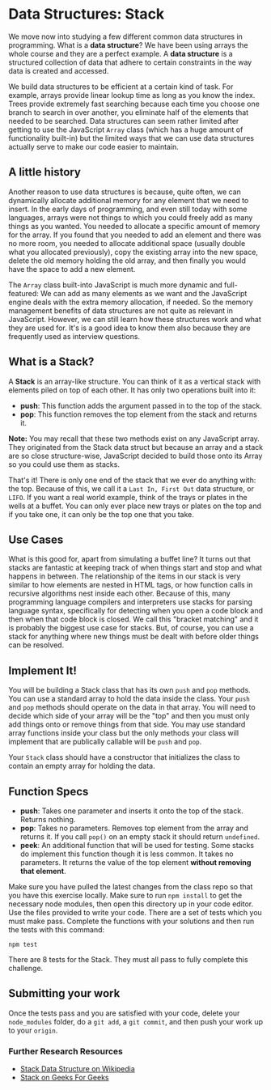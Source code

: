 # Data Structures: Stack

We move now into studying a few different common data structures in programming. What is a **data structure**? We have been using arrays the whole course and they are a perfect example. A **data structure** is a structured collection of data that adhere to certain constraints in the way data is created and accessed.

We build data structures to be efficient at a certain kind of task. For example, arrays provide linear lookup time as long as you know the index. Trees provide extremely fast searching because each time you choose one branch to search in over another, you eliminate half of the elements that needed to be searched. Data structures can seem rather limited after getting to use the JavaScript `Array` class (which has a huge amount of functionality built-in) but the limited ways that we can use data structures actually serve to make our code easier to maintain.

## A little history

Another reason to use data structures is because, quite often, we can dynamically allocate additional memory for any element that we need to insert. In the early days of programming, and even still today with some languages, arrays were not things to which you could freely add as many things as you wanted. You needed to allocate a specific amount of memory for the array. If you found that you needed to add an element and there was no more room, you needed to allocate additional space (usually double what you allocated previously), copy the existing array into the new space, delete the old memory holding the old array, and then finally you would have the space to add a new element.

The `Array` class built-into JavaScript is much more dynamic and full-featured: We can add as many elements as we want and the JavaScript engine deals with the extra memory allocation, if needed. So the memory management benefits of data structures are not quite as relevant in JavaScript. However, we can still learn how these structures work and what they are used for. It's is a good idea to know them also because they are frequently used as interview questions.

## What is a Stack?

A **Stack** is an array-like structure. You can think of it as a vertical stack with elements piled on top of each other. It has only two operations built into it:

* **push**: This function adds the argument passed in to the top of the stack.
* **pop**: This function removes the top element from the stack and returns it.

**Note:** You may recall that these two methods exist on any JavaScript array. They originated from the Stack data struct but because an array and a stack are so close structure-wise, JavaScript decided to build those onto its Array so you could use them as stacks.

That's it! There is only one end of the stack that we ever do anything with: the top. Because of this, we call it a `Last In, First Out` data structure, or `LIFO`. If you want a real world example, think of the trays or plates in the wells at a buffet. You can only ever place new trays or plates on the top and if you take one, it can only be the top one that you take.

## Use Cases

What is this good for, apart from simulating a buffet line? It turns out that stacks are fantastic at keeping track of when things start and stop and what happens in between. The relationship of the items in our stack is very similar to how elements are nested in HTML tags, or how function calls in recursive algorithms nest inside each other. Because of this, many programming language compilers and interpreters use stacks for parsing language syntax, specifically for detecting when you open a code block and then when that code block is closed. We call this "bracket matching" and it is probably the biggest use case for stacks. But, of course, you can use a stack for anything where new things must be dealt with before older things can be resolved.

## Implement It!

You will be building a Stack class that has its own `push` and `pop` methods. You can use a standard array to hold the data inside the class. Your `push` and `pop` methods should operate on the data in that array. You will need to decide which side of your array will be the "top" and then you must only add things onto or remove things from that side. You may use standard array functions inside your class but the only methods your class will implement that are publically callable will be `push` and `pop`.

Your `Stack` class should have a constructor that initializes the class to contain an empty array for holding the data.

## Function Specs

* **push**: Takes one parameter and inserts it onto the top of the stack. Returns nothing.
* **pop**: Takes no parameters. Removes top element from the array and returns it. If you call `pop()` on an empty stack it should return `undefined`.
* **peek**: An additional function that will be used for testing. Some stacks do implement this function though it is less common. It takes no parameters. It returns the value of the top element **without removing that element**.

Make sure you have pulled the latest changes from the class repo so that you have this exercise locally. Make sure to run `npm install` to get the necessary node modules, then open this directory up in your code editor. Use the files provided to write your code. There are a set of tests which you must make pass. Complete the functions with your solutions and then run the tests with this command:

```npm test```

There are 8 tests for the Stack. They must all pass to fully complete this challenge.

## Submitting your work

Once the tests pass and you are satisfied with your code, delete your `node_modules` folder, do a `git add`, a `git commit`, and then push your work up to your `origin`.

### Further Research Resources

* [Stack Data Structure on Wikipedia](https://en.wikipedia.org/wiki/Stack_(abstract_data_type))
* [Stack on Geeks For Geeks](https://www.geeksforgeeks.org/stack-data-structure/)
